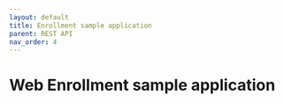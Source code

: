 ```yaml
---
layout: default
title: Enrollment sample application
parent: REST API
nav_order: 4
---
```

# Web Enrollment sample application

